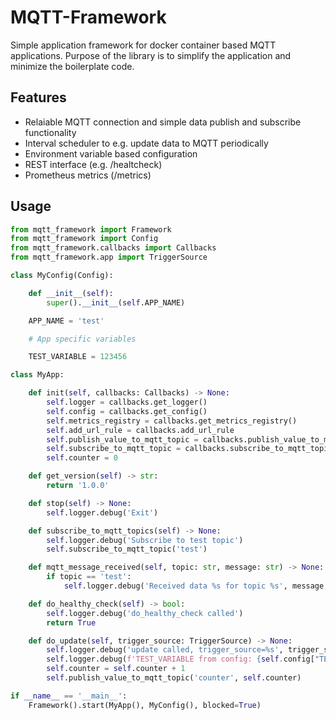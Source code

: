 # MQTT-Framework

Simple application framework for docker container based MQTT applications.
Purpose of the library is to simplify the application and minimize the boilerplate code.

## Features

* Relaiable MQTT connection and simple data publish and subscribe functionality
* Interval scheduler to e.g. update data to MQTT periodically
* Environment variable based configuration
* REST interface (e.g. /healtcheck)
* Prometheus metrics (/metrics)

## Usage

```python
from mqtt_framework import Framework
from mqtt_framework import Config
from mqtt_framework.callbacks import Callbacks
from mqtt_framework.app import TriggerSource

class MyConfig(Config):

    def __init__(self):
        super().__init__(self.APP_NAME)

    APP_NAME = 'test'

    # App specific variables

    TEST_VARIABLE = 123456

class MyApp:

    def init(self, callbacks: Callbacks) -> None:
        self.logger = callbacks.get_logger()
        self.config = callbacks.get_config()
        self.metrics_registry = callbacks.get_metrics_registry()
        self.add_url_rule = callbacks.add_url_rule
        self.publish_value_to_mqtt_topic = callbacks.publish_value_to_mqtt_topic
        self.subscribe_to_mqtt_topic = callbacks.subscribe_to_mqtt_topic
        self.counter = 0

    def get_version(self) -> str:
        return '1.0.0'

    def stop(self) -> None:
        self.logger.debug('Exit')

    def subscribe_to_mqtt_topics(self) -> None:
        self.logger.debug('Subscribe to test topic')
        self.subscribe_to_mqtt_topic('test')

    def mqtt_message_received(self, topic: str, message: str) -> None:
        if topic == 'test':
            self.logger.debug('Received data %s for topic %s', message, topic)

    def do_healthy_check(self) -> bool:
        self.logger.debug('do_healthy_check called')
        return True

    def do_update(self, trigger_source: TriggerSource) -> None:
        self.logger.debug('update called, trigger_source=%s', trigger_source)
        self.logger.debug(f'TEST_VARIABLE from config: {self.config["TEST_VARIABLE"]}')
        self.counter = self.counter + 1
        self.publish_value_to_mqtt_topic('counter', self.counter)

if __name__ == '__main__':
    Framework().start(MyApp(), MyConfig(), blocked=True)

```
